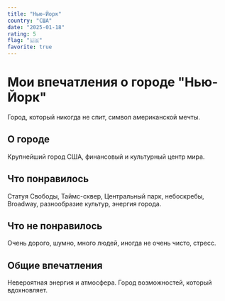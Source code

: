 ```yaml
---
title: "Нью-Йорк"
country: "США"
date: "2025-01-18"
rating: 5
flag: "🇺🇸"
favorite: true
---
```


# Мои впечатления о городе "Нью-Йорк"

Город, который никогда не спит, символ американской мечты.

## О городе

Крупнейший город США, финансовый и культурный центр мира.

## Что понравилось

Статуя Свободы, Таймс-сквер, Центральный парк, небоскребы, Broadway, разнообразие культур, энергия города.

## Что не понравилось

Очень дорого, шумно, много людей, иногда не очень чисто, стресс.

## Общие впечатления

Невероятная энергия и атмосфера. Город возможностей, который вдохновляет.
